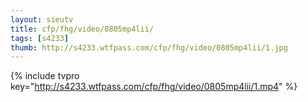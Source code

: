 ```yaml
--- 
layout: sieutv
title: cfp/fhg/video/0805mp4lii/
tags: [s4233]
thumb: http://s4233.wtfpass.com/cfp/fhg/video/0805mp4lii/1.jpg
---
```

{% include tvpro key="http://s4233.wtfpass.com/cfp/fhg/video/0805mp4lii/1.mp4" %} 
